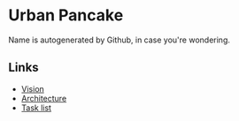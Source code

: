 # Urban Pancake

Name is autogenerated by Github, in case you're wondering.

## Links

* [Vision](docs/Vision.md)
* [Architecture](docs/Architecture.md)
* [Task list](docs/Tasks.md)
